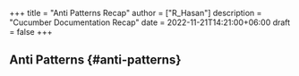 +++
title = "Anti Patterns Recap"
author = ["R_Hasan"]
description = "Cucumber Documentation Recap"
date = 2022-11-21T14:21:00+06:00
draft = false
+++

## Anti Patterns {#anti-patterns}
